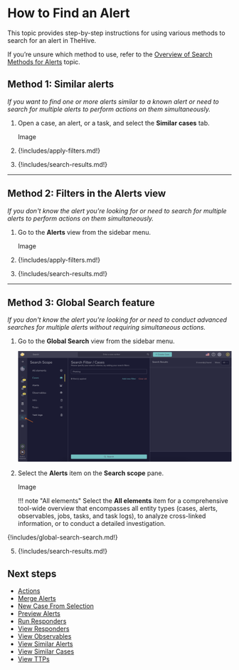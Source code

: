 # How to Find an Alert

This topic provides step-by-step instructions for using various methods to search for an alert in TheHive.

If you’re unsure which method to use, refer to the [Overview of Search Methods for Alerts](overview-search-methods-alert.md) topic.

## Method 1: Similar alerts

*If you want to find one or more alerts similar to a known alert or need to search for multiple alerts to perform actions on them simultaneously.*

1. Open a case, an alert, or a task, and select the **Similar cases** tab.

    Image

2. {!includes/apply-filters.md!}

3. {!includes/search-results.md!}

---

## Method 2: Filters in the Alerts view

*If you don't know the alert you're looking for or need to search for multiple alerts to perform actions on them simultaneously.*

1. Go to the **Alerts** view from the sidebar menu.

    Image

2. {!includes/apply-filters.md!}

3. {!includes/search-results.md!}

---

## Method 3: Global Search feature

*If you don't know the alert you're looking for or need to conduct advanced searches for multiple alerts without requiring simultaneous actions.*

1. Go to the **Global Search** view from the sidebar menu.

    ![Global Search feature sidebar menu](../../../../images/user-guides/analyst-corner/cases/find-a-case-global-search-feature-sidebar-menu.png)

2. Select the **Alerts** item on the **Search scope** pane.

    Image

    !!! note "All elements"
        Select the **All elements** item for a comprehensive tool-wide overview that encompasses all entity types (cases, alerts, observables, jobs, tasks, and task logs), to analyze cross-linked information, or to conduct a detailed investigation.

{!includes/global-search-search.md!}

5. {!includes/search-results.md!}

## Next steps

* [Actions](../../alerts/actions.md)
* [Merge Alerts](../../alerts/merge-alerts.md)
* [New Case From Selection](../../alerts/new-case-from-selection.md)
* [Preview Alerts](../../alerts/preview-alerts.md)
* [Run Responders](../../alerts/run-responders.md)
* [View Responders](../../alerts/view-responders.md)
* [View Observables](../../alerts/view-observables.md)
* [View Similar Alerts](../../alerts/view-similar-alerts.md)
* [View Similar Cases](../../alerts/view-similar-cases.md)
* [View TTPs](../../alerts/view-ttps.md)

